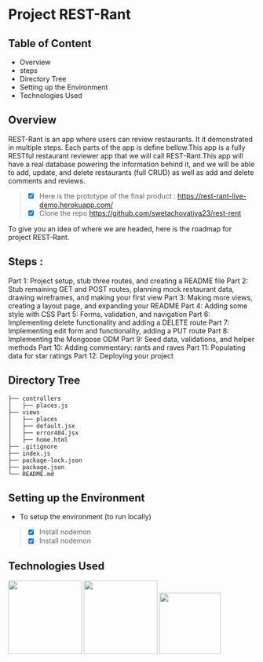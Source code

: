 # Project REST-Rant

## Table of Content

- Overview
- steps
- Directory Tree
- Setting up the Environment
- Technologies Used


## Overview
REST-Rant is an app where users can review restaurants. It it demonstrated in multiple steps. Each parts of the app is define bellow.This app is a fully RESTful restaurant reviewer app that we will call REST-Rant.This app will have a real database powering the information behind it, and we will be able to add, update, and delete restaurants (full CRUD) as well as add and delete comments and reviews.

> - [x] Here is the prototype of the final product : https://rest-rant-live-demo.herokuapp.com/
> - [x] Clone the repo https://github.com/swetachovatiya23/rest-rent

To give you an idea of where we are headed, here is the roadmap for project REST-Rant.

## Steps :

Part 1: Project setup, stub three routes, and creating a README file
Part 2: Stub remaining GET and POST routes, planning mock restaurant data, drawing wireframes, and making your first view
Part 3: Making more views, creating a layout page, and expanding your README
Part 4: Adding some style with CSS
Part 5: Forms, validation, and navigation
Part 6: Implementing delete functionality and adding a DELETE route
Part 7: Implementing edit form and functionality, adding a PUT route
Part 8: Implementing the Mongoose ODM
Part 9: Seed data, validations, and helper methods
Part 10: Adding commentary: rants and raves
Part 11: Populating data for star ratings
Part 12: Deploying your project


## Directory Tree
```
├── controllers
│   ├── places.js
├── views
│   ├── places
│   ├── default.jsx
│   ├── error404.jsx
│   ├── home.html
├── .gitignore
├── index.js
├── package-lock.json
├── package.json
└── README.md
````

## Setting up the Environment
- To setup the environment (to run locally)

> - [x] Install nodemon
> - [x] Install nodemon


## Technologies Used
<img src=https://miro.medium.com/max/1400/1*hj-_anuWthYZs0x22hE9lA.png width="150"/> <img src=https://mms.businesswire.com/media/20210818005151/en/761650/22/postman-logo-vert-2018.jpg width="150"/> <img src=http://4.bp.blogspot.com/-R2D3RLQuP_U/VAAWQqa1GdI/AAAAAAAAAuw/GqaHO06qcl0/s1600/mango%2BDB.PNG width="125"/> 







